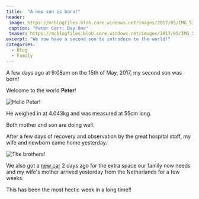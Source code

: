 ```yaml
---
title:  "A new son is born!"
header:
 image: https://mcblogfiles.blob.core.windows.net/images/2017/05/IMG_5288_header.jpg
 caption: "Peter Corr: Day One"
 teaser: https://mcblogfiles.blob.core.windows.net/images/2017/05/IMG_5288_tn.jpg
excerpt: "We now have a second son to introduce to the world!"
categories: 
  - Blog
  - Family
---
```


A few days ago at 9:08am on the 15th of May, 2017, my second son was born!

Welcome to the world **Peter**!

![Hello Peter!](https://mcblogfiles.blob.core.windows.net/images/2017/05/IMG_0113.JPG)

He weighed in at 4.043kg and was measured at 55cm long.

Both mother and son are doing well.

After a few days of recovery and observation by the great hospital staff, my wife and newborn came home yesterday.

![The brothers!](https://mcblogfiles.blob.core.windows.net/images/2017/05/IMG_5304.JPG)

We also got a [new car](http://www.kia.com/au/cars/carnival.html) 2 days ago for the extra space our family now needs and my wife's mother arrived yesterday from the Netherlands for a few weeks.

This has been the most hectic week in a long time!!

